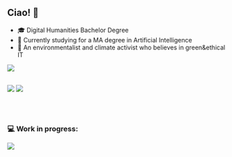 ## Ciao! 👋
- 🎓 Digital Humanities Bachelor Degree
- 🧠 Currently studying for a MA degree in Artificial Intelligence
- 🌱 An environmentalist and climate activist who believes in green&ethical IT
<!--
## Fields of interest:
  - Computational Linguistics & Human Language Technologies
  - Information Retrieval
-->

<a href="https://github.com/anuraghazra/github-readme-stats">
  <img align="center" src="https://github-readme-stats.vercel.app/api/top-langs/?username=francescapoli98&layout=compact&theme=synthwave " />
</a>

<br/>
<br/>

[![](https://img.shields.io/badge/-LinkedIn-informational?style=for-the-badge&logo=linkedin&logoColor=white&color=2867B2)](https://www.linkedin.com/in/francesca-poli-dh) 
[![](https://img.shields.io/badge/ProtonMail-8B89CC?style=for-the-badge&logo=protonmail&logoColor=white)](mailto:francescapolif@protonmail.com)
<!--[![](https://img.shields.io/badge/-Instagram-informational?style=for-the-badge&logo=instagram&logoColor=white&color=C13584)](https://instagram.com/fridakhtulhu)-->
<br/>
<br/>

### 💻 Work in progress:

<a href="https://github.com/francescapoli98/semantic-web">
  <img align="center" src="https://github-readme-stats.vercel.app/api/pin/?username=francescapoli98&repo=semantic-web&theme=synthwave" />
</a>
<!--<a href="https://github.com/francescapoli98/data-mining">
  <img align="center" src="https://github-readme-stats.vercel.app/api/pin/?username=francescapoli98&repo=data-mining&theme=synthwave" />
</a> 
<!--
## Some of my work
[![Readme Card](https://github-readme-stats.vercel.app/api/pin/?username=francescapoli98&repo=bachelor-thesis-project&theme=omni)](https://github.com/francescapoli98/bachelor-thesis-project) 
<br/>
[![Readme Card](https://github-readme-stats.vercel.app/api/pin/?username=francescapoli98&repo=text-encoding&theme=omni)](https://github.com/francescapoli98/text-encoding) 
<br/>
[![Readme Card](https://github-readme-stats.vercel.app/api/pin/?username=francescapoli98&repo=computational-linguistics&theme=omni)](https://github.com/francescapoli98/computational-linguistics) -->
